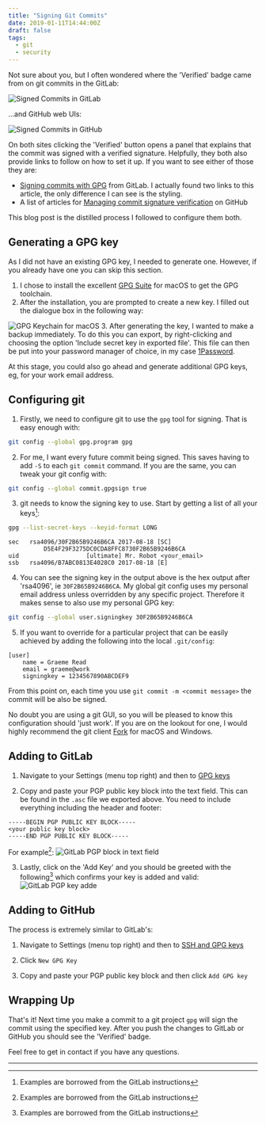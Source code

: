 ```yaml
---
title: "Signing Git Commits"
date: 2019-01-11T14:44:00Z
draft: false
tags:
  - git
  - security
---
```

Not sure about you, but I often wondered where the 'Verified' badge came from on git commits in the GitLab:

![Signed Commits in GitLab](signed-commits-on-gitlab.d45e047fc0a74ee22d2ffbb74379a154ef7e70e0d29f8ab001346e6018cdca68.png)

...and GitHub web UIs:

![Signed Commits in GitHub](signed-commits-on-github.4a307385f5301ef6b106673e4c546d64eeffa6112792042b622d5ec7937eb1b9.png)

On both sites clicking the 'Verified' button opens a panel that explains that the commit was signed with a verified signature. Helpfully, they both also provide links to follow on how to set it up. If you want to see either of those they are:

* [Signing commits with GPG](https://gitlab.com/help/user/project/repository/gpg_signed_commits/index.md) from GitLab. I actually found two links to this article, the only difference I can see is the styling.
* A list of articles for [Managing commit signature verification](https://help.github.com/articles/managing-commit-signature-verification/) on GitHub

This blog post is the distilled process I followed to configure them both.

## Generating a GPG key
As I did not have an existing GPG key, I needed to generate one. However, if you already have one you can skip this section.

1. I chose to install the excellent [GPG Suite](https://gpgtools.org) for macOS to get the GPG toolchain.
2. After the installation, you are prompted to create a new key. I filled out the dialogue box in the following way:

![GPG Keychain for macOS](gpg-keychain-for-macos.4bf36b4b6989dfa4d1c083a84856080fa1ce333a312eebd4724a9fc6baad041e.png)
3. After generating the key, I wanted to make a backup immediately. To do this you can export, by right-clicking and choosing the option 'Include secret key in exported file'. This file can then be put into your password manager of choice, in my case [1Password](https://1password.com/).

At this stage, you could also go ahead and generate additional GPG keys, eg, for your work email address.

## Configuring git
1. Firstly, we need to configure git to use the `gpg` tool for signing. That is easy enough with:
```bash
git config --global gpg.program gpg
```

2. For me, I want every future commit being signed. This saves having to add `-S` to each `git commit` command. If you are the same, you can tweak your git config with:
```bash
git config --global commit.gpgsign true
```

3. git needs to know the signing key to use. Start by getting a list of all your keys[^1]:
```bash
gpg --list-secret-keys --keyid-format LONG
```
```
sec   rsa4096/30F2B65B9246B6CA 2017-08-18 [SC]
          D5E4F29F3275DC0CDA8FFC8730F2B65B9246B6CA
uid                   [ultimate] Mr. Robot <your_email>
ssb   rsa4096/B7ABC0813E4028C0 2017-08-18 [E]
```

4. You can see the signing key in the output above is the hex output after 'rsa4096', ie `30F2B65B9246B6CA`. My global git config uses my personal email address unless overridden by any specific project. Therefore it makes sense to also use my personal GPG key:
```bash
git config --global user.signingkey 30F2B65B9246B6CA
```

5. If you want to override for a particular project that can be easily achieved by adding the following into the local `.git/config`:
```
[user]
	name = Graeme Read
	email = graeme@work
	signingkey = 1234567890ABCDEF9
```

From this point on, each time you use `git commit -m <commit message>` the commit will be also be signed.

No doubt you are using a git GUI, so you will be pleased to know this configuration should 'just work'. If you are on the lookout for one, I would highly recommend the git client [Fork](https://git-fork.com/) for macOS and Windows.

## Adding to GitLab
1. Navigate to your Settings (menu top right) and then to [GPG keys](https://gitlab.com/profile/gpg_keys)

2. Copy and paste your PGP public key block into the text field. This can be found in the `.asc` file we exported above. You need to include everything including the header and footer:
```
-----BEGIN PGP PUBLIC KEY BLOCK-----
<your public key block>
-----END PGP PUBLIC KEY BLOCK-----
```
For example[^1]:
![GitLab PGP block in text field](gitlab-pgp-block-in-text-field.6238c1072b5affdcc1a6d22560e11460943f53d4d14d9b935d6e12704e02eff8.png)

3. Lastly, click on the 'Add Key' and you should be greeted with the following[^1] which confirms your key is added and valid:
![GitLab PGP key adde](gitlab-pgp-key-added.34026d669eb694f11027c5f255c8ef9a5c79f51710921547ee55cbb40b2e6cdb.png)

## Adding to GitHub
The process is extremely similar to GitLab's:

1. Navigate to Settings (menu top right) and then to [SSH and GPG keys](https://github.com/settings/keys)

2. Click `New GPG Key`

3. Copy and paste your PGP public key block and then click `Add GPG key`

## Wrapping Up
That's it! Next time you make a commit to a git project `gpg` will sign the commit using the specified key. After you push the changes to GitLab or GitHub you should see the 'Verified' badge.

Feel free to get in contact if you have any questions.

---

[^1]: Examples are borrowed from the GitLab instructions